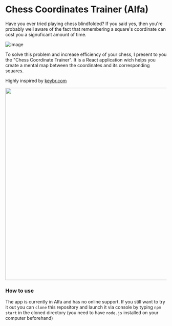 # Chess Coordinates Trainer (Alfa)
Have you ever tried playing chess blindfolded? If you said yes, then you're probably well aware of the fact that remembering a square's coordinate can cost you a signuficant amount of time.

![image](https://github.com/JokeUrSelf/chess-coordinates-trainer/assets/81817136/dfaa7d8a-c8a5-44aa-b58d-e23af7fbad8a)

To solve this problem and increase efficiency of your chess, I present to you the "Chess Coordinate Trainer".
It is a React application wich helps you create a mental map between the coordinates and its corresponding squares.

Highly inspired by [keybr.com](https://www.keybr.com/)

<img src="https://github.com/JokeUrSelf/chess-coordinates-trainer/assets/81817136/5abb7b41-c4fd-4d2c-9f34-84d057abd3c7" width="600">


### How to use
The app is currently in Alfa and has no online support. If you still want to try it out you can `clone` this repository and launch it via console by typing `npm start` in the cloned directory (you need to have `node.js` installed on your computer beforehand)